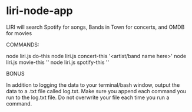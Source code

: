 # liri-node-app
LIRI will search Spotify for songs, Bands in Town for concerts, and OMDB for movies

COMMANDS:

node liri.js do-this
node liri.js concert-this '<artist/band name here>'
node liri.js movie-this '<movie name here>'
node liri.js spotify-this '<song name here>'


BONUS


In addition to logging the data to your terminal/bash window, output the data to a .txt file called log.txt.
Make sure you append each command you run to the log.txt file. 
Do not overwrite your file each time you run a command.